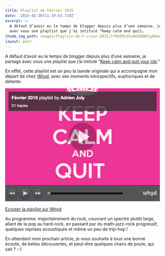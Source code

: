 ```yaml
---
title: Playlist de Février 2015
date: '2015-02-26T11:39:53.720Z'
excerpt: >-
  A défaut d’avoir eu le temps de blogger depuis plus d’une semaine, je partage
  avec vous une playlist que j’ai intitulé “Keep calm and quit…
thumb_img_path: images/Playlist-de-F-vrier-2015/1*RhERtd5zA03Q0NV1yWVwOw.png
layout: post
---
```

A défaut d’avoir eu le temps de blogger depuis plus d’une semaine, je partage avec vous une playlist que j’ai intitulé “[Keep calm and quit your job](http://whyd.com/adrien/playlist/56).”

En effet, cette playlist est un peu la bande originale qui a accompagné mon départ de chez [Whyd](http://whyd.com), avec ses moments introspectifs, euphoriques et de détente.

![](/images/Playlist-de-F-vrier-2015/1*RhERtd5zA03Q0NV1yWVwOw.png)

[Ecouter la playlist sur Whyd](http://whyd.com/adrien/playlist/56)

Au programme: majoritairement du rock, couvrant un spectre plutôt large, allant de la pop au hard-rock, en passant par du math-jazz-rock progressif, quelques reprises acoustiques et même un peu de trip-hop !

En attendant mon prochain article, je vous souhaite à tous une bonne écoute, de belles découvertes, et peut-être quelques chairs de poule, qui sait ? :-)
